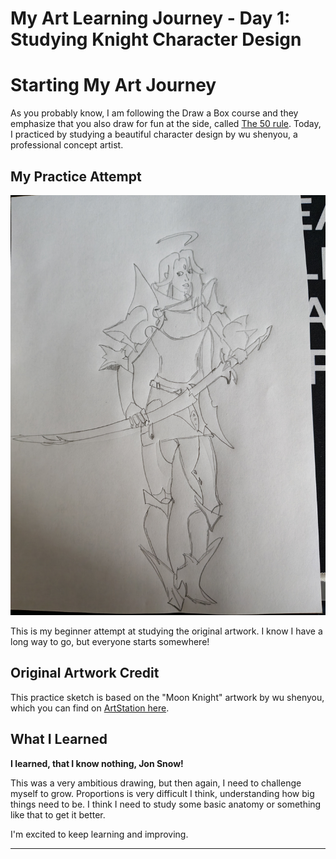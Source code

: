 # My Art Learning Journey - Day 1: Studying Knight Character Design


# Starting My Art Journey

As you probably know, I am following the Draw a Box course and they emphasize that you also draw for fun at the side, called [The 50 rule](https://drawabox.com/lesson/0/2/50percent). Today, I practiced by studying a beautiful character design by wu shenyou, a professional concept artist.

## My Practice Attempt

![My practice sketch](moon-knight.jpeg)

This is my beginner attempt at studying the original artwork. I know I have a long way to go, but everyone starts somewhere!

## Original Artwork Credit

This practice sketch is based on the "Moon Knight" artwork by wu shenyou, which you can find on [ArtStation here](https://www.artstation.com/artwork/q9ZdAD).

## What I Learned

**I learned, that I know nothing, Jon Snow!**

This was a very ambitious drawing, but then again, I need to challenge myself to grow. Proportions is very difficult I think, understanding how big things need to be. I think I need to study some basic anatomy or something like that to get it better. 

I'm excited to keep learning and improving. 

---
